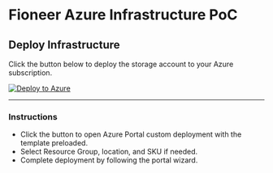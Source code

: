 # Fioneer Azure Infrastructure PoC

## Deploy Infrastructure

Click the button below to deploy the storage account to your Azure subscription.

[![Deploy to Azure](https://aka.ms/deploytoazurebutton)](https://portal.azure.com/#create/Microsoft.Template/uri/https%3A%2F%2Fraw.githubusercontent.com%2Fanjalitikarya%2Fiac-code-submission%2Fmain%2Fstorage-account-template.json)

---

### Instructions

- Click the button to open Azure Portal custom deployment with the template preloaded.
- Select Resource Group, location, and SKU if needed.
- Complete deployment by following the portal wizard.
